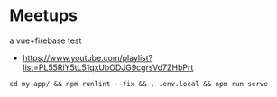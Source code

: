# Meetups
a vue+firebase test

* https://www.youtube.com/playlist?list=PL55RiY5tL51qxUbODJG9cgrsVd7ZHbPrt

```
cd my-app/ && npm runlint --fix && . .env.local && npm run serve
```